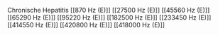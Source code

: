 Chronische Hepatitis
[[870 Hz (E)]]
[[27500 Hz (E)]]
[[45560 Hz (E)]]
[[65290 Hz (E)]]
[[95220 Hz (E)]]
[[182500 Hz (E)]]
[[233450 Hz (E)]]
[[414550 Hz (E)]]
[[420800 Hz (E)]]
[[418000 Hz (E)]]